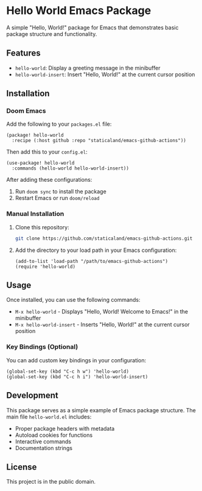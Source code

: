 # Hello World Emacs Package

A simple "Hello, World!" package for Emacs that demonstrates basic package structure and functionality.

## Features

- `hello-world`: Display a greeting message in the minibuffer
- `hello-world-insert`: Insert "Hello, World!" at the current cursor position

## Installation

### Doom Emacs

Add the following to your `packages.el` file:

```elisp
(package! hello-world
  :recipe (:host github :repo "staticaland/emacs-github-actions"))
```

Then add this to your `config.el`:

```elisp
(use-package! hello-world
  :commands (hello-world hello-world-insert))
```

After adding these configurations:

1. Run `doom sync` to install the package
2. Restart Emacs or run `doom/reload`

### Manual Installation

1. Clone this repository:

   ```bash
   git clone https://github.com/staticaland/emacs-github-actions.git
   ```

2. Add the directory to your load path in your Emacs configuration:
   ```elisp
   (add-to-list 'load-path "/path/to/emacs-github-actions")
   (require 'hello-world)
   ```

## Usage

Once installed, you can use the following commands:

- `M-x hello-world` - Displays "Hello, World! Welcome to Emacs!" in the minibuffer
- `M-x hello-world-insert` - Inserts "Hello, World!" at the current cursor position

### Key Bindings (Optional)

You can add custom key bindings in your configuration:

```elisp
(global-set-key (kbd "C-c h w") 'hello-world)
(global-set-key (kbd "C-c h i") 'hello-world-insert)
```

## Development

This package serves as a simple example of Emacs package structure. The main file `hello-world.el` includes:

- Proper package headers with metadata
- Autoload cookies for functions
- Interactive commands
- Documentation strings

## License

This project is in the public domain.
